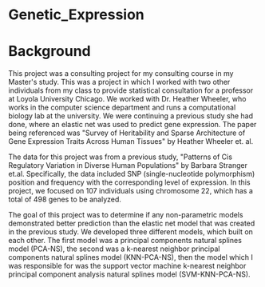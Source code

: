 # Genetic_Expression

# Background
This project was a consulting project for my consulting course in my Master's study. This was a project in which I worked with two other individuals from my class to provide statistical consultation for a professor at Loyola University Chicago. We worked with Dr. Heather Wheeler, who works in the computer science department and runs a computational biology lab at the university. We were continuing a previous study she had done, where an elastic net was used to predict gene expression. The paper being referenced was "Survey of Heritability and Sparse Architecture of Gene Expression Traits Across Human Tissues" by Heather Wheeler et. al.

The data for this project was from a previous study, "Patterns of Cis Regulatory Variation in Diverse Human Populations" by Barbara Stranger et.al. Specifically, the data included SNP (single-nucleotide polymorphism) position and frequency with the corresponding level of expression. In this project, we focused on 107 individuals using chromosome 22, which has a total of 498 genes to be analyzed. 

The goal of this project was to determine if any non-parametric models demonstrated better prediction than the elastic net model that was created in the previous study. We developed three different models, which built on each other. The first model was a principal components natural splines model (PCA-NS), the second was a k-nearest neighbor principal components natural splines model (KNN-PCA-NS), then the model which I was responsible for was the support vector machine k-nearest neighbor principal component analysis natural splines model (SVM-KNN-PCA-NS).
